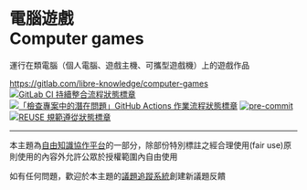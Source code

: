 # 電腦遊戲<br>Computer games

運行在類電腦（個人電腦、遊戲主機、可攜型遊戲機）上的遊戲作品

<https://gitlab.com/libre-knowledge/computer-games>  
[![GitLab CI 持續整合流程狀態標章](https://gitlab.com/libre-knowledge/computer-games/badges/main/pipeline.svg?ignore_skipped=true "點擊查看 GitLab CI 持續整合流程的運行狀態")](https://gitlab.com/libre-knowledge/computer-games/-/commits/main) [![「檢查專案中的潛在問題」GitHub Actions 作業流程狀態標章](https://github.com/libre-knowledge/computer-games/actions/workflows/check-potential-problems.yml/badge.svg "本專案使用 GitHub Actions 自動化檢查專案中的潛在問題")](https://github.com/libre-knowledge/computer-games/actions/workflows/check-potential-problems.yml) [![pre-commit](https://img.shields.io/badge/pre--commit-enabled-brightgreen?logo=pre-commit&logoColor=white "本專案使用 pre-commit 檢查專案中的潛在問題")](https://github.com/pre-commit/pre-commit) [![REUSE 規範遵從狀態標章](https://api.reuse.software/badge/gitlab.com/libre-knowledge/computer-games "本專案遵從 REUSE 規範降低軟體授權合規成本")](https://api.reuse.software/info/gitlab.com/libre-knowledge/computer-games)

<!--
## 基本概念

以下列舉本主題相關的基本概念說明資源：

（待補）

## 解決方案

以下列舉本主題相關的解決方案：

（待補）

## 子主題

以下列舉本主題相關的主題：

## 參考資料

以下列舉撰寫本主題內容時所參考的第三方資源：

（待補）
-->

---

本主題為[自由知識協作平台](https://gitlab.com/libre-knowledge/libre-knowledge)的一部分，除部份特別標註之經合理使用(fair use)原則使用的內容外允許公眾於授權範圍內自由使用

如有任何問題，歡迎於本主題的[議題追蹤系統](https://gitlab.com/libre-knowledge/computer-games/-/issues)創建新議題反饋
